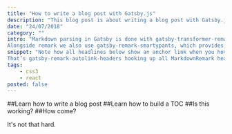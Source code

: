 ```yaml
---
title: "How to write a blog post with Gatsby.js"
description: "This blog post is about writing a blog post with Gatsby.js"
date: "24/07/2018"
category: ""
intro: "Markdown parsing in Gatsby is done with gatsby-transformer-remark, which uses the excellent remark under the hood.
Alongside remark we also use gatsby-remark-smartypants, which provides smart punctuation through retext-smartypants."
snippet: "Note how all headlines below show an anchor link when you hover them?
That’s gatsby-remark-autolink-headers hooking up all MarkdownRemark headers with anchor links for us."
tags:
    - css3
    - react
posted: false
---
```


##Learn how to write a blog post
##Learn how to build a TOC
##Is this working?
##How come?

It's not that hard.


